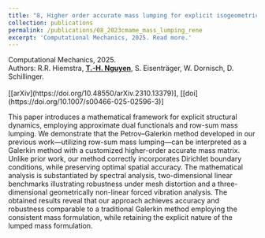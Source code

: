 ```yaml
---
title: "8, Higher order accurate mass lumping for explicit isogeometric methods based on approximate dual basis functions"
collection: publications
permalink: /publications/08_2023cmame_mass_lumping_rene
excerpt: 'Computational Mechanics, 2025. Read more.'
---
```



<div class="small">
   Computational Mechanics, 2025.
</div>

<div class="small">
   Authors: R.R. Hiemstra, <u><strong>T.-H. Nguyen</strong></u>, S. Eisenträger, W. Dornisch, D. Schillinger. 
</div><br/>
[[arXiv](https://doi.org/10.48550/arXiv.2310.13379)], [[doi](https://doi.org/10.1007/s00466-025-02596-3)]

This paper introduces a mathematical framework for explicit structural dynamics, employing approximate dual functionals and row-sum mass lumping. We demonstrate that the Petrov–Galerkin method developed in our previous work—utilizing row-sum mass lumping—can be interpreted as a Galerkin method with a customized higher-order accurate mass matrix. Unlike prior work, our method correctly incorporates Dirichlet boundary conditions, while preserving optimal spatial accuracy. The mathematical analysis is substantiated by spectral analysis, two-dimensional linear benchmarks illustrating robustness under mesh distortion and a three-dimensional geometrically non-linear forced vibration analysis. The obtained results reveal that our approach achieves accuracy and robustness comparable to a traditional Galerkin method employing the consistent mass formulation, while retaining the explicit nature of the lumped mass formulation. 